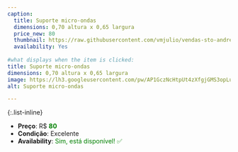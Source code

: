 ```yaml
---
caption:
  title: Suporte micro-ondas
  dimensions: 0,70 altura x 0,65 largura
  price_new: 80
  thumbnail: https://raw.githubusercontent.com/vmjulio/vendas-sto-andre/refs/heads/main/assets/img/portfolio/microondas.jpeg
  availability: Yes
  
#what displays when the item is clicked:
title: Suporte micro-ondas
dimensions: 0,70 altura x 0,65 largura
image: https://lh3.googleusercontent.com/pw/AP1GczNcHtpUt4zXfgjGMS3opLuSUilU2fyGcjj2O86W4LEdVde2d0kT8jGfvG1XvPJBgaXciy9OWPLVi7kADJekWK374Eo0wmrpaz9M9yLuELTEm_1nFWtbmebhGVhH5DzBHYT3n9O4d66MbO92tpzQdkFoiw=w1220-h1626-s-no-gm?authuser=0
alt: Suporte micro-ondas

---
```

{:.list-inline} 
- **Preço**: R$ <span style="color:green">**80**</span>
- **Condição**: Excelente
- **Availability**: <span style='color:green'>Sim, está disponível! ✅</span>
